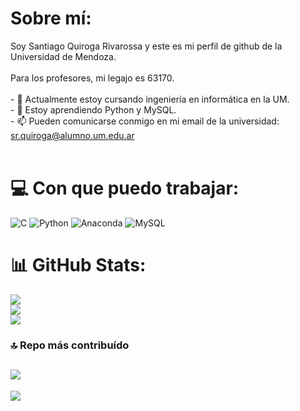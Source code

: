 
# Sobre mí:
Soy Santiago Quiroga Rivarossa y este es mi perfil de github de la Universidad de Mendoza.<br /><br>Para los profesores, mi legajo es 63170.<br /><br>- 🔭  Actualmente estoy cursando ingeniería en informática en la UM.<br>- 🌱  Estoy aprendiendo Python y MySQL.<br>- 📫  Pueden comunicarse conmigo en mi email de la universidad: sr.quiroga@alumno.um.edu.ar<br><br>

# 💻 Con que puedo trabajar:
![C](https://img.shields.io/badge/c-%2300599C.svg?style=for-the-badge&logo=c&logoColor=white) ![Python](https://img.shields.io/badge/python-3670A0?style=for-the-badge&logo=python&logoColor=ffdd54) ![Anaconda](https://img.shields.io/badge/Anaconda-%2344A833.svg?style=for-the-badge&logo=anaconda&logoColor=white) ![MySQL](https://img.shields.io/badge/mysql-4479A1.svg?style=for-the-badge&logo=mysql&logoColor=white)
<br>
# 📊 GitHub Stats:
![](https://github-readme-stats.vercel.app/api?username=SantiQR-UM&theme=dark&hide_border=false&include_all_commits=false&count_private=false)<br/>
![](https://github-readme-streak-stats.herokuapp.com/?user=SantiQR-UM&theme=dark&hide_border=false)<br/>
![](https://github-readme-stats.vercel.app/api/top-langs/?username=SantiQR-UM&theme=dark&hide_border=false&include_all_commits=false&count_private=false&layout=compact)
<br>
### 🔝 Repo más contribuído
![](https://github-contributor-stats.vercel.app/api?username=SantiQR-UM&limit=5&theme=dark&combine_all_yearly_contributions=true)
<br>
---
[![](https://visitcount.itsvg.in/api?id=SantiQR-UM&icon=0&color=0)](https://visitcount.itsvg.in)
